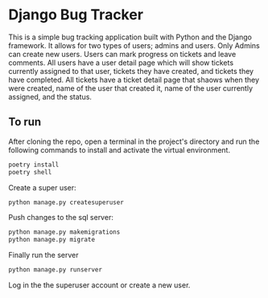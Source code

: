 # Django Bug Tracker
This is a simple bug tracking application built with Python and the Django framework. It allows for two types of users; admins and users. Only Admins can create new users. Users can mark progress on tickets and leave comments. All users have a user detail page which will show tickets currently assigned to that user, tickets they have created, and tickets they have completed. All tickets have a ticket detail page that shaows when they were created, name of the user that created it, name of the user currently assigned, and the status.

## To run
After cloning the repo, open a terminal in the project's directory and run the following commands to install and activate the virtual environment. 
```bash
poetry install
poetry shell
```
Create a super user:
```bash
python manage.py createsuperuser
```
Push changes to the sql server:
```bash
python manage.py makemigrations
python manage.py migrate
```
Finally run the server
```bash
python manage.py runserver
```

Log in the the superuser account or create a new user.